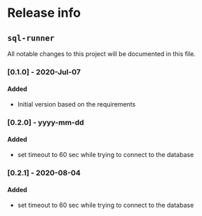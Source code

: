 # Release info
## `sql-runner`

All notable changes to this project will be documented in this file.

### [0.1.0] - 2020-Jul-07
#### Added
- Initial version based on the requirements

### [0.2.0] - yyyy-mm-dd
#### Added
- set timeout to 60 sec while trying to connect to the database

### [0.2.1] - 2020-08-04
#### Added
- set timeout to 60 sec while trying to connect to the database
